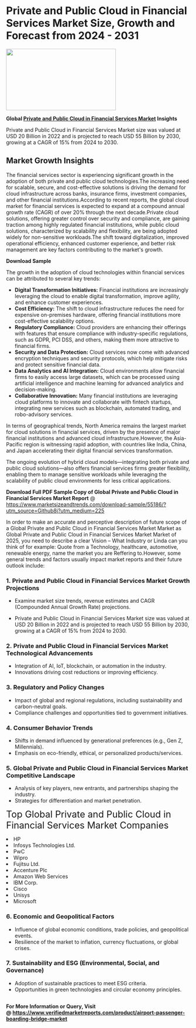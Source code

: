 <H1>Private and Public Cloud in Financial Services Market Size, Growth and Forecast from 2024 - 2031</H1><img class="aligncenter size-medium wp-image-584254" src="https://thirdeyenews.in/wp-content/uploads/2024/09/Global-Market-Research-300x168.jpeg" alt="" width="300" height="168" /><p><strong>Global&nbsp;<a href="https://www.marketsizeandtrends.com/download-sample/55186/?utm_source=Github8j?utm_medium=225">Private and Public Cloud in Financial Services Market</a> Insights</strong></p><p>Private and Public Cloud in Financial Services Market size was valued at USD 20 Billion in 2022 and is projected to reach USD 55 Billion by 2030, growing at a CAGR of 15% from 2024 to 2030.</p><p><h2>Market Growth Insights</h2> <p>The financial services sector is experiencing significant growth in the adoption of both private and public cloud technologies.The increasing need for scalable, secure, and cost-effective solutions is driving the demand for cloud infrastructure across banks, insurance firms, investment companies, and other financial institutions.According to recent reports, the global cloud market for financial services is expected to expand at a compound annual growth rate (CAGR) of over 20% through the next decade.Private cloud solutions, offering greater control over security and compliance, are gaining traction among highly regulated financial institutions, while public cloud solutions, characterized by scalability and flexibility, are being adopted widely for non-sensitive workloads.The shift toward digitalization, improved operational efficiency, enhanced customer experience, and better risk management are key factors contributing to the market's growth.</p> <p><strong>Download Sample</strong></p> <p>The growth in the adoption of cloud technologies within financial services can be attributed to several key trends:</p> <ul> <li><strong>Digital Transformation Initiatives:</strong> Financial institutions are increasingly leveraging the cloud to enable digital transformation, improve agility, and enhance customer experiences.</li> <li><strong>Cost Efficiency:</strong> The shift to cloud infrastructure reduces the need for expensive on-premises hardware, offering financial institutions more cost-effective scalability options.</li> <li><strong>Regulatory Compliance:</strong> Cloud providers are enhancing their offerings with features that ensure compliance with industry-specific regulations, such as GDPR, PCI DSS, and others, making them more attractive to financial firms.</li> <li><strong>Security and Data Protection:</strong> Cloud services now come with advanced encryption techniques and security protocols, which help mitigate risks and protect sensitive financial data.</li> <li><strong>Data Analytics and AI Integration:</strong> Cloud environments allow financial firms to easily access large datasets, which can be processed using artificial intelligence and machine learning for advanced analytics and decision-making.</li> <li><strong>Collaborative Innovation:</strong> Many financial institutions are leveraging cloud platforms to innovate and collaborate with fintech startups, integrating new services such as blockchain, automated trading, and robo-advisory services.</li> </ul> <p>In terms of geographical trends, North America remains the largest market for cloud solutions in financial services, driven by the presence of major financial institutions and advanced cloud infrastructure.However, the Asia-Pacific region is witnessing rapid adoption, with countries like India, China, and Japan accelerating their digital financial services transformation.</p> <p>The ongoing evolution of hybrid cloud models—integrating both private and public cloud solutions—also offers financial services firms greater flexibility, enabling them to manage sensitive workloads while leveraging the scalability of public cloud environments for less critical applications.</p> <p><span class=""><strong>Download Full PDF Sample Copy of Global Private and Public Cloud in Financial Services Market Report</strong> @ <a href="https://www.marketsizeandtrends.com/download-sample/55186/?utm_source=Github8j?utm_medium=225" target="_blank">https://www.marketsizeandtrends.com/download-sample/55186/?utm_source=Github8j?utm_medium=225</a></span></p><p>In order to make an accurate and perceptive description of future scope of a Global&nbsp;Private and Public Cloud in Financial Services Market Market as Global&nbsp;Private and Public Cloud in Financial Services Market Market of 2025, you need to describe a clear Vision &ndash; What Industry or Linda can you think of for example: Quote from a Technology, healthcare, automotive, renewable energy, name the market you are Reffering to.However, some general trends and factors usually impact market reports and their future outlook include:</p><h3>1.&nbsp;<strong>Private and Public Cloud in Financial Services Market Growth Projections</strong></h3><ul><li>Examine market size trends, revenue estimates and CAGR (Compounded Annual Growth Rate) projections.</li><li><p>Private and Public Cloud in Financial Services Market size was valued at USD 20 Billion in 2022 and is projected to reach USD 55 Billion by 2030, growing at a CAGR of 15% from 2024 to 2030.</p></li></ul><h3>2.&nbsp;<strong>Private and Public Cloud in Financial Services Market Technological Advancements</strong></h3><ul><li>Integration of AI, IoT, blockchain, or automation in the industry.</li><li>Innovations driving cost reductions or improving efficiency.</li></ul><h3>3.&nbsp;<strong>Regulatory and Policy Changes</strong></h3><ul><li>Impact of global and regional regulations, including sustainability and carbon-neutral goals.</li><li>Compliance challenges and opportunities tied to government initiatives.</li></ul><h3>4.&nbsp;<strong>Consumer Behavior Trends</strong></h3><ul><li>Shifts in demand influenced by generational preferences (e.g., Gen Z, Millennials).</li><li>Emphasis on eco-friendly, ethical, or personalized products/services.</li></ul><h3>5.&nbsp;<strong>Global Private and Public Cloud in Financial Services Market Competitive Landscape</strong></h3><ul><li>Analysis of key players, new entrants, and partnerships shaping the industry.</li><li>Strategies for differentiation and market penetration.</li></ul><p data-pm-slice="1 1 []"><span style="color: inherit; font-family: inherit; font-size: 25px;">Top Global Private and Public Cloud in Financial Services Market Companies</span></p><div class="" data-test-id=""><p><li>HP</li><li> Infosys Technologies Ltd.</li><li> PwC</li><li> Wipro</li><li> Fujitsu Ltd.</li><li> Accenture Plc</li><li> Amazon Web Services</li><li> IBM Corp.</li><li> Cisco</li><li> Unisys</li><li> Microsoft</li></p></div><h3>6.&nbsp;<strong>Economic and Geopolitical Factors</strong></h3><ul><li>Influence of global economic conditions, trade policies, and geopolitical events.</li><li>Resilience of the market to inflation, currency fluctuations, or global crises.</li></ul><h3>7.&nbsp;<strong>Sustainability and ESG (Environmental, Social, and Governance)</strong></h3><ul><li>Adoption of sustainable practices to meet ESG criteria.</li><li>Opportunities in green technologies and circular economy principles.</li></ul><h2><strong style="font-size: 14px;">For More Information or Query, Visit @&nbsp;</strong><a style="background-color: #ffffff; font-size: 14px;" href="https://www.marketsizeandtrends.com/report/private-and-public-cloud-in-financial-services-market/" target="_blank">https://www.verifiedmarketreports.com/product/airport-passenger-boarding-bridge-market</a></h2>